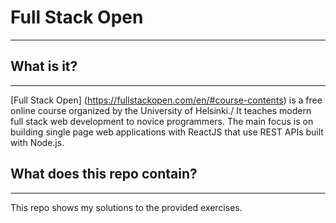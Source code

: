 
# Full Stack Open

---

## What is it?

---

[Full Stack Open] (https://fullstackopen.com/en/#course-contents) is a free online course organized by the University of Helsinki./
It teaches modern full stack web development to novice programmers. The main focus is on building single page web applications with ReactJS that use REST APIs built with Node.js.

## What does this repo contain?

---

This repo shows my solutions to the provided exercises.